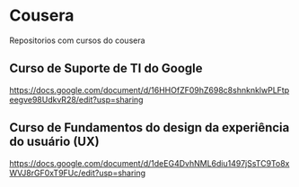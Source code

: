 # Cousera
Repositorios com cursos do cousera
## Curso de Suporte de TI do Google
https://docs.google.com/document/d/16HHOfZF09hZ698c8shnknklwPLFtpeegve98UdkvR28/edit?usp=sharing
## Curso de Fundamentos do design da experiência do usuário (UX)
https://docs.google.com/document/d/1deEG4DvhNML6diu1497jSsTC9To8xWVJ8rGF0xT9FUc/edit?usp=sharing

